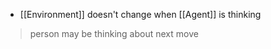 - [[Environment]] doesn't change when [[Agent]] is thinking

>person may be thinking about next move